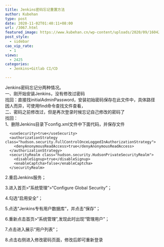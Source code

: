 ```yaml
---
title: Jenkins密码忘记重置方法
author: Kubehan
type: post
date: 2020-11-02T01:40:11+08:00
url: /3067.html
featured_image: https://www.kubehan.cn/wp-content/uploads/2020/09/1604282940-112e0e5b9193086.png
post_style:
  - sidebar
cao_vip_rate:
  - 1
views:
  - 2425
categories:
  - Jenkins+Gitlab CI/CD

---
```

Jenkins密码忘记分两种情况。  
一、刚开始安装Jenkins，没有修改过密码  
找回：直接找initialAdminPassword，安装初始密码保存在此文件中，具体路径因人而异，可使用find命令查找文件查看，  
二、密码之前修改过，但是再次登录时候忘记自己修改的密码了  
找回：  
1、删除Jenkins目录下config.xml文件中下面代码，并保存文件

<pre><code class="language-xml">  &lt;useSecurity&gt;true&lt;/useSecurity&gt;
  &lt;authorizationStrategy class="hudson.security.FullControlOnceLoggedInAuthorizationStrategy"&gt;
    &lt;denyAnonymousReadAccess&gt;true&lt;/denyAnonymousReadAccess&gt;
  &lt;/authorizationStrategy&gt;
  &lt;securityRealm class="hudson.security.HudsonPrivateSecurityRealm"&gt;
    &lt;disableSignup&gt;true&lt;/disableSignup&gt;
    &lt;enableCaptcha&gt;false&lt;/enableCaptcha&gt;
  &lt;/securityRealm&gt;
</code></pre>

2.重启Jenkins服务；

3.进入首页>“系统管理”>“Configure Global Security”；

4.勾选“启用安全”；

5.点选“Jenkins专有用户数据库”，并点击“保存”；

6.重新点击首页>“系统管理”,发现此时出现“管理用户”；

7.点击进入展示“用户列表”；

8.点击右侧进入修改密码页面，修改后即可重新登录